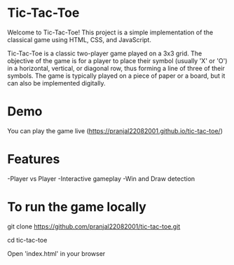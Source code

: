 # Tic-Tac-Toe

Welcome to Tic-Tac-Toe! This project is a simple implementation of the classical game using HTML, CSS, and JavaScript.

Tic-Tac-Toe is a classic two-player game played on a 3x3 grid. The objective of the game is for a player to place their symbol (usually 'X' or 'O') in a horizontal, vertical, or diagonal row, thus forming a line of three of their symbols. The game is typically played on a piece of paper or a board, but it can also be implemented digitally.

# Demo

You can play the game live (https://pranjal22082001.github.io/tic-tac-toe/)

# Features

-Player vs Player
-Interactive gameplay
-Win and Draw detection

# To run the game locally
git clone https://github.com/pranjal22082001/tic-tac-toe.git

cd tic-tac-toe

Open 'index.html' in your browser
